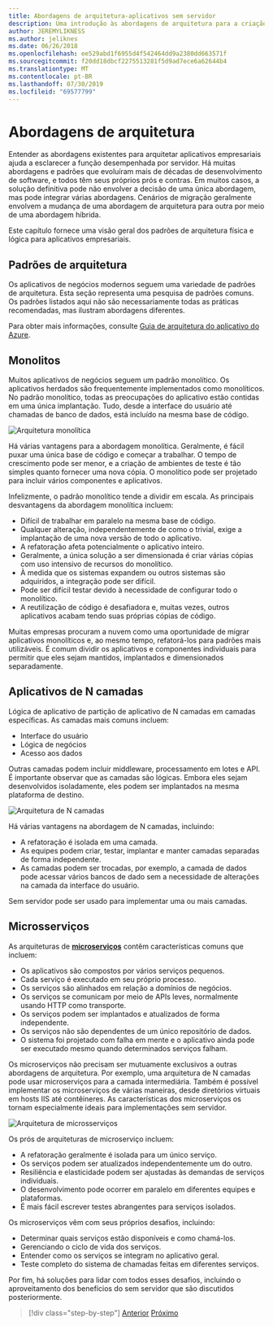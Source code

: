 ```yaml
---
title: Abordagens de arquitetura-aplicativos sem servidor
description: Uma introdução às abordagens de arquitetura para a criação de aplicativos empresariais baseados em nuvem, desde arquiteturas de N camadas até servidores.
author: JEREMYLIKNESS
ms.author: jeliknes
ms.date: 06/26/2018
ms.openlocfilehash: ee529abd1f6955d4f542464dd9a2380dd663571f
ms.sourcegitcommit: f20dd18dbcf2275513281f5d9ad7ece6a62644b4
ms.translationtype: MT
ms.contentlocale: pt-BR
ms.lasthandoff: 07/30/2019
ms.locfileid: "69577799"
---
```

# <a name="architecture-approaches"></a>Abordagens de arquitetura

Entender as abordagens existentes para arquitetar aplicativos empresariais ajuda a esclarecer a função desempenhada por servidor. Há muitas abordagens e padrões que evoluíram mais de décadas de desenvolvimento de software, e todos têm seus próprios prós e contras. Em muitos casos, a solução definitiva pode não envolver a decisão de uma única abordagem, mas pode integrar várias abordagens. Cenários de migração geralmente envolvem a mudança de uma abordagem de arquitetura para outra por meio de uma abordagem híbrida.

Este capítulo fornece uma visão geral dos padrões de arquitetura física e lógica para aplicativos empresariais.

## <a name="architecture-patterns"></a>Padrões de arquitetura

Os aplicativos de negócios modernos seguem uma variedade de padrões de arquitetura. Esta seção representa uma pesquisa de padrões comuns. Os padrões listados aqui não são necessariamente todas as práticas recomendadas, mas ilustram abordagens diferentes.

Para obter mais informações, consulte [Guia de arquitetura do aplicativo do Azure](https://docs.microsoft.com/azure/architecture/guide/).

## <a name="monoliths"></a>Monolitos

Muitos aplicativos de negócios seguem um padrão monolítico. Os aplicativos herdados são frequentemente implementados como monolíticos. No padrão monolítico, todas as preocupações do aplicativo estão contidas em uma única implantação. Tudo, desde a interface do usuário até chamadas de banco de dados, está incluído na mesma base de código.

![Arquitetura monolítica](./media/monolith-architecture.png)

Há várias vantagens para a abordagem monolítica. Geralmente, é fácil puxar uma única base de código e começar a trabalhar. O tempo de crescimento pode ser menor, e a criação de ambientes de teste é tão simples quanto fornecer uma nova cópia. O monolítico pode ser projetado para incluir vários componentes e aplicativos.

Infelizmente, o padrão monolítico tende a dividir em escala. As principais desvantagens da abordagem monolítica incluem:

* Difícil de trabalhar em paralelo na mesma base de código.
* Qualquer alteração, independentemente de como o trivial, exige a implantação de uma nova versão de todo o aplicativo.
* A refatoração afeta potencialmente o aplicativo inteiro.
* Geralmente, a única solução a ser dimensionada é criar várias cópias com uso intensivo de recursos do monolítico.
* À medida que os sistemas expandem ou outros sistemas são adquiridos, a integração pode ser difícil.
* Pode ser difícil testar devido à necessidade de configurar todo o monolítico.
* A reutilização de código é desafiadora e, muitas vezes, outros aplicativos acabam tendo suas próprias cópias de código.

Muitas empresas procuram a nuvem como uma oportunidade de migrar aplicativos monolíticos e, ao mesmo tempo, refatorá-los para padrões mais utilizáveis. É comum dividir os aplicativos e componentes individuais para permitir que eles sejam mantidos, implantados e dimensionados separadamente.

## <a name="n-layer-applications"></a>Aplicativos de N camadas

Lógica de aplicativo de partição de aplicativo de N camadas em camadas específicas. As camadas mais comuns incluem:

* Interface do usuário
* Lógica de negócios
* Acesso aos dados

Outras camadas podem incluir middleware, processamento em lotes e API. É importante observar que as camadas são lógicas. Embora eles sejam desenvolvidos isoladamente, eles podem ser implantados na mesma plataforma de destino.

![Arquitetura de N camadas](./media/n-layer-architecture.png)

Há várias vantagens na abordagem de N camadas, incluindo:

* A refatoração é isolada em uma camada.
* As equipes podem criar, testar, implantar e manter camadas separadas de forma independente.
* As camadas podem ser trocadas, por exemplo, a camada de dados pode acessar vários bancos de dado sem a necessidade de alterações na camada da interface do usuário.

Sem servidor pode ser usado para implementar uma ou mais camadas.

## <a name="microservices"></a>Microsserviços

As arquiteturas de **[microserviços](https://docs.microsoft.com/azure/architecture/guide/architecture-styles/microservices)** contêm características comuns que incluem:

* Os aplicativos são compostos por vários serviços pequenos.
* Cada serviço é executado em seu próprio processo.
* Os serviços são alinhados em relação a domínios de negócios.
* Os serviços se comunicam por meio de APIs leves, normalmente usando HTTP como transporte.
* Os serviços podem ser implantados e atualizados de forma independente.
* Os serviços não são dependentes de um único repositório de dados.
* O sistema foi projetado com falha em mente e o aplicativo ainda pode ser executado mesmo quando determinados serviços falham.

Os microserviços não precisam ser mutuamente exclusivos a outras abordagens de arquitetura. Por exemplo, uma arquitetura de N camadas pode usar microserviços para a camada intermediária. Também é possível implementar os microserviços de várias maneiras, desde diretórios virtuais em hosts IIS até contêineres. As características dos microserviços os tornam especialmente ideais para implementações sem servidor.

![Arquitetura de microsserviços](./media/microservices-architecture.png)

Os prós de arquiteturas de microserviço incluem:

* A refatoração geralmente é isolada para um único serviço.
* Os serviços podem ser atualizados independentemente um do outro.
* Resiliência e elasticidade podem ser ajustadas às demandas de serviços individuais.
* O desenvolvimento pode ocorrer em paralelo em diferentes equipes e plataformas.
* É mais fácil escrever testes abrangentes para serviços isolados.

Os microserviços vêm com seus próprios desafios, incluindo:

* Determinar quais serviços estão disponíveis e como chamá-los.
* Gerenciando o ciclo de vida dos serviços.
* Entender como os serviços se integram no aplicativo geral.
* Teste completo do sistema de chamadas feitas em diferentes serviços.

Por fim, há soluções para lidar com todos esses desafios, incluindo o aproveitamento dos benefícios do sem servidor que são discutidos posteriormente.

>[!div class="step-by-step"]
>[Anterior](index.md)
>[Próximo](architecture-deployment-approaches.md)

